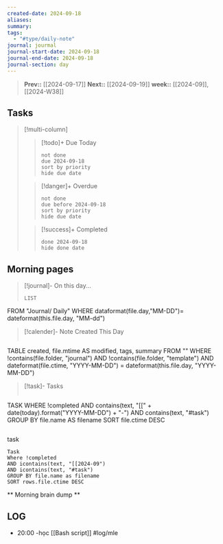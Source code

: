 ```yaml
---
created-date: 2024-09-18
aliases: 
summary: 
tags:
  - "#type/daily-note"
journal: jourmal
journal-start-date: 2024-09-18
journal-end-date: 2024-09-18
journal-section: day
---
```


>**Prev::** [[2024-09-17]]
>**Next::** [[2024-09-19]]
>**week::** [[2024-09]], [[2024-W38]]


## Tasks

> [!multi-column]
> 
>>[!todo]+ Due Today 
>>```tasks
>> not done
>> due 2024-09-18
>> sort by priority
>> hide due date
>> ```
>
>> [!danger]+ Overdue
>> ```tasks 
>> not done 
>> due before 2024-09-18
>> sort by priority
>> hide due date
>> ```
>
>> [!success]+ Completed
>> ```tasks
>> done 2024-09-18
>> hide done date
>> ```


## Morning pages

>[!journal]- On this day...
>```dataview
>LIST
FROM "Journal/ Daily"
WHERE dataformat(file.day,"MM-DD")= dateformat(this.file.day, "MM-dd")

>[!calender]- Note Created This Day
>```dataview
TABLE created, file.mtime AS modified, tags, summary
FROM ""
WHERE !contains(file.folder, "journal") 
AND !contains(file.folder, "template")
AND dateformat(file.ctime, "YYYY-MM-DD") = dateformat(this.file.day, "YYYY-MM-DD")

>[!task]- Tasks
>```dataview
TASK
WHERE !completed
AND contains(text, "[[" + date(today).format("YYYY-MM-DD") + "-") 
AND contains(text, "#task")
GROUP BY file.name AS filename
SORT file.ctime DESC
>```

task
```dataview
Task
Where !completed
AND icontains(text, "[[2024-09")
AND icontains(text, "#task")
GROUP BY file.name as filename
SORT rows.file.ctime DESC
```
** Morning brain dump **

## LOG
- 20:00
	 -học [[Bash script]] #log/mle 

